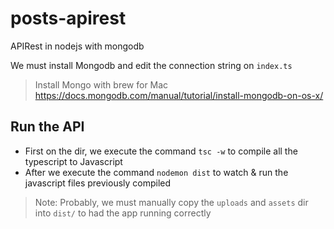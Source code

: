 # posts-apirest
APIRest in nodejs with mongodb 

We must install Mongodb and edit the connection string on `index.ts` 
> Install Mongo with brew for Mac https://docs.mongodb.com/manual/tutorial/install-mongodb-on-os-x/

## Run the API
- First on the dir, we execute the command `tsc -w` to compile all the typescript to Javascript
- After we execute the command `nodemon dist` to watch & run the javascript files previously compiled

> Note: Probably, we must manually copy the `uploads` and `assets` dir into `dist/` to had the app running correctly 


